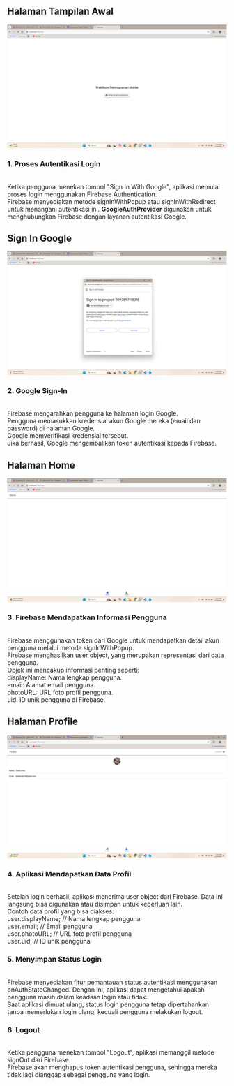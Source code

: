 ## Halaman Tampilan Awal
![Lampiran Tampilan Awal](tampilan_awal.png)
### 1. Proses Autentikasi Login
</br>Ketika pengguna menekan tombol "Sign In With Google", aplikasi memulai proses login menggunakan Firebase Authentication.
</br>Firebase menyediakan metode signInWithPopup atau signInWithRedirect untuk menangani autentikasi ini. **GoogleAuthProvider** digunakan untuk menghubungkan Firebase dengan layanan autentikasi Google.

## Sign In Google
![Lampiran Sign In Googlel](sign_in.png)
### 2. Google Sign-In
</br>Firebase mengarahkan pengguna ke halaman login Google.
</br>Pengguna memasukkan kredensial akun Google mereka (email dan password) di halaman Google.
</br>Google memverifikasi kredensial tersebut.
</br>Jika berhasil, Google mengembalikan token autentikasi kepada Firebase.

## Halaman Home
![Lampiran Tampilan Homel](home.png)
### 3. Firebase Mendapatkan Informasi Pengguna
</br>Firebase menggunakan token dari Google untuk mendapatkan detail akun pengguna melalui metode signInWithPopup.
</br>Firebase menghasilkan user object, yang merupakan representasi dari data pengguna.
</br>Objek ini mencakup informasi penting seperti:
</br>displayName: Nama lengkap pengguna.
</br>email: Alamat email pengguna.
</br>photoURL: URL foto profil pengguna.
</br>uid: ID unik pengguna di Firebase.

## Halaman Profile
![Lampiran Tampilan Profile](profile.png)
### 4. Aplikasi Mendapatkan Data Profil
</br>Setelah login berhasil, aplikasi menerima user object dari Firebase. Data ini langsung bisa digunakan atau disimpan untuk keperluan lain.
</br>Contoh data profil yang bisa diakses:
</br>user.displayName; // Nama lengkap pengguna
</br>user.email;       // Email pengguna
</br>user.photoURL;    // URL foto profil pengguna
</br>user.uid;         // ID unik pengguna

### 5. Menyimpan Status Login
</br>Firebase menyediakan fitur pemantauan status autentikasi menggunakan onAuthStateChanged. Dengan ini, aplikasi dapat mengetahui apakah pengguna masih dalam keadaan login atau tidak.
</br>Saat aplikasi dimuat ulang, status login pengguna tetap dipertahankan tanpa memerlukan login ulang, kecuali pengguna melakukan logout.

### 6. Logout
</br>Ketika pengguna menekan tombol "Logout", aplikasi memanggil metode signOut dari Firebase.
</br>Firebase akan menghapus token autentikasi pengguna, sehingga mereka tidak lagi dianggap sebagai pengguna yang login.
